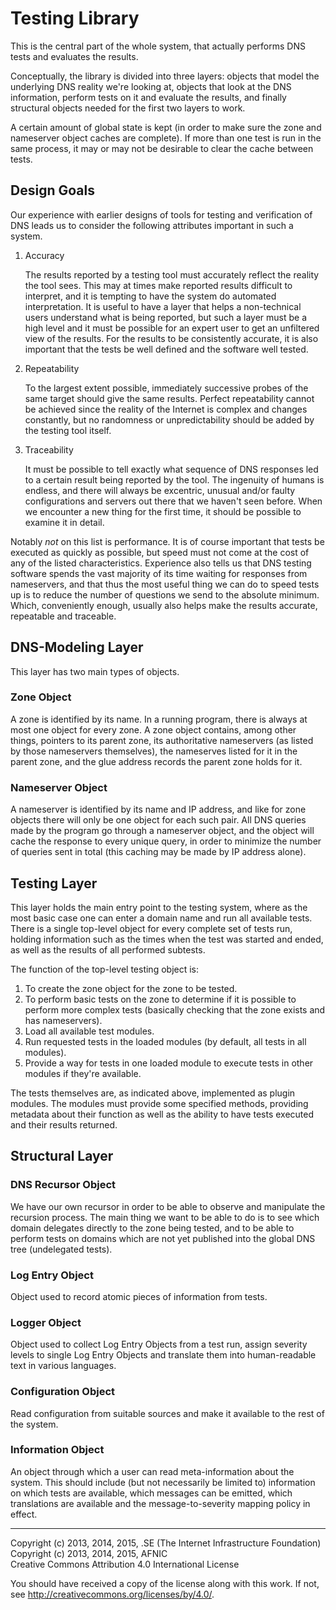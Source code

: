 # Testing Library

This is the central part of the whole system, that actually performs DNS tests and evaluates the results.

Conceptually, the library is divided into three layers: objects that model the underlying DNS reality we're looking at, objects that look at the DNS information, perform tests on it and evaluate the results, and finally structural objects needed for the first two layers to work.

A certain amount of global state is kept (in order to make sure the zone and nameserver object caches are complete). If more than one test is run in the same process, it may or may not be desirable to clear the cache between tests.

## Design Goals

Our experience with earlier designs of tools for testing and verification of DNS leads us to consider the following attributes important in such a system.

1. Accuracy

    The results reported by a testing tool must accurately reflect the reality the tool sees. This may at times make reported results difficult to interpret, and it is tempting to have the system do automated interpretation. It is useful to have a layer that helps a non-technical users understand what is being reported, but such a layer must be a high level and it must be possible for an expert user to get an unfiltered view of the results. For the results to be consistently accurate, it is also important that the tests be well defined and the software well tested.

2. Repeatability

    To the largest extent possible, immediately successive probes of the same target should give the same results. Perfect repeatability cannot be achieved since the reality of the Internet is complex and changes constantly, but no randomness or unpredictability should be added by the testing tool itself.

3. Traceability

    It must be possible to tell exactly what sequence of DNS responses led to a certain result being reported by the tool. The ingenuity of humans is endless, and there will always be excentric, unusual and/or faulty configurations and servers out there that we haven't seen before. When we encounter a new thing for the first time, it should be possible to examine it in detail.

Notably *not* on this list is performance. It is of course important that tests be executed as quickly as possible, but speed must not come at the cost of any of the listed characteristics. Experience also tells us that DNS testing software spends the vast majority of its time waiting for responses from nameservers, and that thus the most useful thing we can do to speed tests up is to reduce the number of questions we send to the absolute minimum. Which, conveniently enough, usually also helps make the results accurate, repeatable and traceable.

## DNS-Modeling Layer

This layer has two main types of objects.

### Zone Object

A zone is identified by its name. In a running program, there is always at most one object for every zone. A zone object contains, among other things, pointers to its parent zone, its authoritative nameservers (as listed by those nameservers themselves), the nameserves listed for it in the parent zone, and the glue address records the parent zone holds for it.

### Nameserver Object

A nameserver is identified by its name and IP address, and like for zone objects there will only be one object for each such pair. All DNS queries made by the program go through a nameserver object, and the object will cache the response to every unique query, in order to minimize the number of queries sent in total (this caching may be made by IP address alone).

## Testing Layer

This layer holds the main entry point to the testing system, where as the most basic case one can enter a domain name and run all available tests. There is a single top-level object for every complete set of tests run, holding information such as the times when the test was started and ended, as well as the results of all performed subtests.

The function of the top-level testing object is:

1. To create the zone object for the zone to be tested.
2. To perform basic tests on the zone to determine if it is possible to perform more complex tests (basically checking that the zone exists and has nameservers).
3. Load all available test modules.
4. Run requested tests in the loaded modules (by default, all tests in all modules).
5. Provide a way for tests in one loaded module to execute tests in other modules if they're available.

The tests themselves are, as indicated above, implemented as plugin modules. The modules must provide some specified methods, providing metadata about their function as well as the ability to have tests executed and their results returned.

## Structural Layer

### DNS Recursor Object

We have our own recursor in order to be able to observe and manipulate the recursion process. The main thing we want to be able to do is to see which domain delegates directly to the zone being tested, and to be able to perform tests on domains which are not yet published into the global DNS tree (undelegated tests).

### Log Entry Object

Object used to record atomic pieces of information from tests.

### Logger Object

Object used to collect Log Entry Objects from a test run, assign severity levels to single Log Entry Objects and translate them into human-readable text in various languages.

### Configuration Object

Read configuration from suitable sources and make it available to the rest of the system.

### Information Object

An object through which a user can read meta-information about the system. This should include (but not necessarily be limited to) information on which tests are available, which messages can be emitted, which translations are available and the message-to-severity mapping policy in effect.


-------

Copyright (c) 2013, 2014, 2015, .SE (The Internet Infrastructure Foundation)  
Copyright (c) 2013, 2014, 2015, AFNIC  
Creative Commons Attribution 4.0 International License

You should have received a copy of the license along with this
work.  If not, see <http://creativecommons.org/licenses/by/4.0/>.
